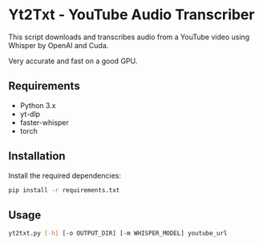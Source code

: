 # Yt2Txt - YouTube Audio Transcriber

This script downloads and transcribes audio from a YouTube video using Whisper by OpenAI and Cuda.

Very accurate and fast on a good GPU.

## Requirements

- Python 3.x
- yt-dlp
- faster-whisper
- torch

## Installation

Install the required dependencies:

```sh
pip install -r requirements.txt
```
## Usage

```sh
yt2txt.py [-h] [-o OUTPUT_DIR] [-m WHISPER_MODEL] youtube_url
```
